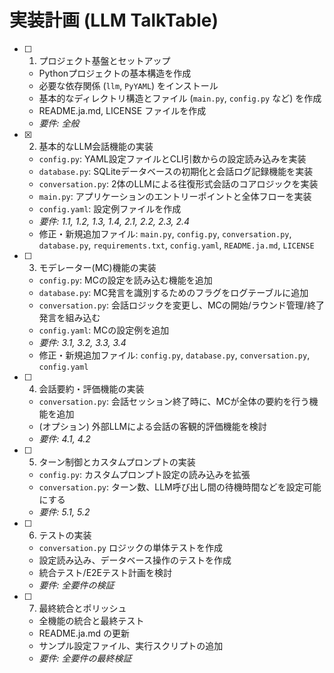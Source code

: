 # 実装計画 (LLM TalkTable)

- [ ] 1. プロジェクト基盤とセットアップ
  - Pythonプロジェクトの基本構造を作成
  - 必要な依存関係 (`llm`, `PyYAML`) をインストール
  - 基本的なディレクトリ構造とファイル (`main.py`, `config.py` など) を作成
  - README.ja.md, LICENSE ファイルを作成
  - _要件: 全般_

- [x] 2. 基本的なLLM会話機能の実装
  - `config.py`: YAML設定ファイルとCLI引数からの設定読み込みを実装
  - `database.py`: SQLiteデータベースの初期化と会話ログ記録機能を実装
  - `conversation.py`: 2体のLLMによる往復形式会話のコアロジックを実装
  - `main.py`: アプリケーションのエントリーポイントと全体フローを実装
  - `config.yaml`: 設定例ファイルを作成
  - _要件: 1.1, 1.2, 1.3, 1.4, 2.1, 2.2, 2.3, 2.4_
  - 修正・新規追加ファイル: `main.py`, `config.py`, `conversation.py`, `database.py`, `requirements.txt`, `config.yaml`, `README.ja.md`, `LICENSE`

- [ ] 3. モデレーター(MC)機能の実装
  - `config.py`: MCの設定を読み込む機能を追加
  - `database.py`: MC発言を識別するためのフラグをログテーブルに追加
  - `conversation.py`: 会話ロジックを変更し、MCの開始/ラウンド管理/終了発言を組み込む
  - `config.yaml`: MCの設定例を追加
  - _要件: 3.1, 3.2, 3.3, 3.4_
  - 修正・新規追加ファイル: `config.py`, `database.py`, `conversation.py`, `config.yaml`

- [ ] 4. 会話要約・評価機能の実装
  - `conversation.py`: 会話セッション終了時に、MCが全体の要約を行う機能を追加
  - (オプション) 外部LLMによる会話の客観的評価機能を検討
  - _要件: 4.1, 4.2_

- [ ] 5. ターン制御とカスタムプロンプトの実装
  - `config.py`: カスタムプロンプト設定の読み込みを拡張
  - `conversation.py`: ターン数、LLM呼び出し間の待機時間などを設定可能にする
  - _要件: 5.1, 5.2_

- [ ] 6. テストの実装
  - `conversation.py` ロジックの単体テストを作成
  - 設定読み込み、データベース操作のテストを作成
  - 統合テスト/E2Eテスト計画を検討
  - _要件: 全要件の検証_

- [ ] 7. 最終統合とポリッシュ
  - 全機能の統合と最終テスト
  - README.ja.md の更新
  - サンプル設定ファイル、実行スクリプトの追加
  - _要件: 全要件の最終検証_